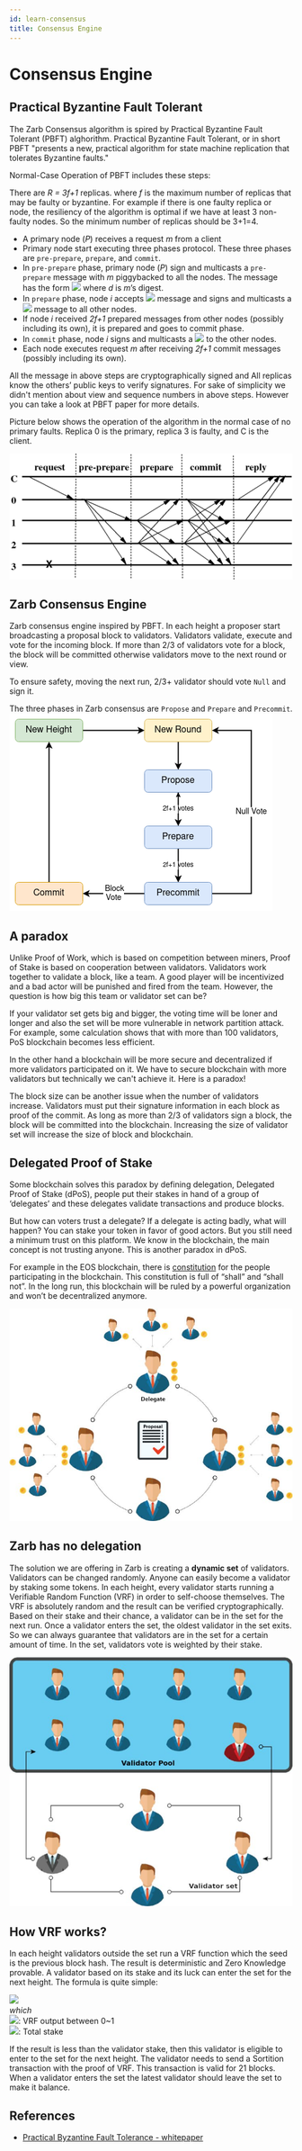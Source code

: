 ```yaml
---
id: learn-consensus
title: Consensus Engine
---
```


# Consensus Engine

## Practical Byzantine Fault Tolerant

The Zarb Consensus algorithm is spired by Practical Byzantine Fault Tolerant (PBFT) alghorithm.
Practical Byzantine Fault Tolerant, or in short PBFT "presents a new, practical algorithm for state
machine replication that tolerates Byzantine faults."

Normal-Case Operation of PBFT includes these steps:

There are _R = 3f+1_ replicas. where _f_ is the maximum number of replicas that may be faulty or
byzantine. For example if there is one faulty replica or node, the resiliency of the algorithm is
optimal if we have at least 3 non-faulty nodes. So the minimum number of replicas should be 3+1=4.

- A primary node (_P_) receives a request _m_ from a client
- Primary node start executing three phases protocol. These three phases are `pre-prepare`,
  `prepare`, and `commit`.
- In `pre-prepare` phase, primary node (_P_) sign and multicasts a `pre-prepare` message with _m_
  piggybacked to all the nodes. The message has the form
  <img src="https://render.githubusercontent.com/render/math?math=<<PRE-PREPARE,d>_{\sigma p}, m>">
  where _d_ is _m_’s digest.
- In `prepare` phase, node _i_ accepts
  <img src="https://render.githubusercontent.com/render/math?math=<<PRE-PREPARE,d>_{\sigma p}, m>">
  message and signs and multicasts a
  <img src="https://render.githubusercontent.com/render/math?math=<PREPARE,d>_{\sigma i}>"> message
  to all other nodes.
- If node _i_ received _2f+1_ prepared messages from other nodes (possibly including its own), it is
  prepared and goes to commit phase.
- In `commit` phase, node _i_ signs and multicasts a
  <img src="https://render.githubusercontent.com/render/math?math=<COMMIT,d>_{\sigma i}>"> to the
  other nodes.
- Each node executes request _m_ after receiving _2f+1_ commit messages (possibly including its
  own).

All the message in above steps are cryptographically signed and All replicas know the others’ public
keys to verify signatures. For sake of simplicity we didn't mention about view and sequence numbers
in above steps. However you can take a look at PBFT paper for more details.

Picture below shows the operation of the algorithm in the normal case of no primary faults. Replica
0 is the primary, replica 3 is faulty, and C is the client.

![Normal execution of the Practical Byzantine Fault Tolerance (PBFT) protocol](..//assets/images/pbft.png)

## Zarb Consensus Engine

Zarb consensus engine inspired by PBFT. In each height a proposer start broadcasting a proposal
block to validators. Validators validate, execute and vote for the incoming block. If more than 2/3
of validators vote for a block, the block will be committed otherwise validators move to the next
round or view.

To ensure safety, moving the next run, 2/3+ validator should vote `Null` and sign it. 

The three phases in Zarb consensus are `Propose` and `Prepare` and `Precommit`.
![Zarb consensus mechanism](../assets/images/zarb-consensus.png)

## A paradox

Unlike Proof of Work, which is based on competition between miners, Proof of Stake is based on
cooperation between validators. Validators work together to validate a block, like a team. A good
player will be incentivized and a bad actor will be punished and fired from the team. However, the
question is how big this team or validator set can be?

If your validator set gets big and bigger, the voting time will be loner and longer and also the set
will be more vulnerable in network partition attack. For example, some calculation shows that with
more than 100 validators, PoS blockchain becomes less efficient.

In the other hand a blockchain will be more secure and decentralized if more validators participated
on it. We have to secure blockchain with more validators but technically we can't achieve it. Here
is a paradox!

The block size can be another issue when the number of validators increase. Validators must put
their signature information in each block as proof of the commit. As long as more than 2/3 of
validators sign a block, the block will be committed into the blockchain. Increasing the size of
validator set will increase the size of block and blockchain.

## Delegated Proof of Stake

Some blockchain solves this paradox by defining delegation, Delegated Proof of Stake (dPoS), people
put their stakes in hand of a group of ‘delegates’ and these delegates validate transactions and
produce blocks.

But how can voters trust a delegate? If a delegate is acting badly, what will happen? You can stake
your token in favor of good actors. But you still need a minimum trust on this platform. We know in
the blockchain, the main concept is not trusting anyone. This is another paradox in dPoS.

For example in the EOS blockchain, there is
[constitution](https://github.com/EOSIO/eos/blob/5068823fbc8a8f7d29733309c0496438c339f7dc/constitution.md)
for the people participating in the blockchain. This constitution is full of “shall” and “shall
not”. In the long run, this blockchain will be ruled by a powerful organization and won’t be
decentralized anymore.

![Delegated Proof of Stake](../assets/images/delegated_proof_of_stake.jpg)

## Zarb has no delegation

The solution we are offering in Zarb is creating a **dynamic set** of validators. Validators can be
changed randomly. Anyone can easily become a validator by staking some tokens. In each height, every
validator starts running a Verifiable Random Function (VRF) in order to self-choose themselves. The
VRF is absolutely random and the result can be verified cryptographically. Based on their stake and
their chance, a validator can be in the set for the next run. Once a validator enters the set, the
oldest validator in the set exits. So we can always guarantee that validators are in the set for a
certain amount of time. In the set, validators vote is weighted by their stake.

![Zarb Proof of Stake](../assets/images/zarb_validator_pool.jpg)

## How VRF works?

In each height validators outside the set run a VRF function which the seed is the previous block
hash. The result is deterministic and Zero Knowledge provable. A validator based on its stake and
its luck can enter the set for the next height. The formula is quite simple:

<img src="https://render.githubusercontent.com/render/math?math=R\=V\times S_{t}"><br/> _which_<br/>
<img src="https://render.githubusercontent.com/render/math?math=V">: VRF output between 0~1<br/>
<img src="https://render.githubusercontent.com/render/math?math=S_{t}">: Total stake<br/>

If the result is less than the validator stake, then this validator is eligible to enter to the set
for the next height. The validator needs to send a Sortition transaction with the proof of VRF. This
transaction is valid for 21 blocks. When a validator enters the set the latest validator should
leave the set to make it balance.

## References

- [Practical Byzantine Fault Tolerance - whitepaper](http://pmg.csail.mit.edu/papers/osdi99.pdf)
